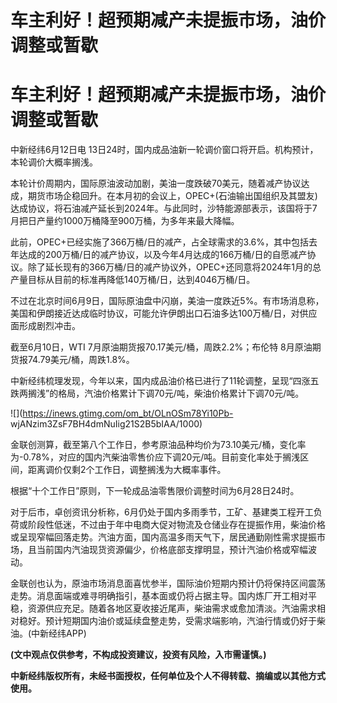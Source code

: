# 车主利好！超预期减产未提振市场，油价调整或暂歇

# 车主利好！超预期减产未提振市场，油价调整或暂歇

中新经纬6月12日电 13日24时，国内成品油新一轮调价窗口将开启。机构预计，本轮调价大概率搁浅。

本轮计价周期内，国际原油波动加剧，美油一度跌破70美元，随着减产协议达成，期货市场企稳回升。在本月初的会议上，OPEC+(石油输出国组织及其盟友)达成协议，将石油减产延长到2024年。与此同时，沙特能源部表示，该国将于7月把日产量约1000万桶降至900万桶，为多年来最大降幅。

此前，OPEC+已经实施了366万桶/日的减产，占全球需求的3.6%，其中包括去年达成的200万桶/日的减产协议，以及今年4月达成的166万桶/日的自愿减产协议。除了延长现有的366万桶/日的减产协议外，OPEC+还同意将2024年1月的总产量目标从目前的标准再降低140万桶/日，达到4046万桶/日。

不过在北京时间6月9日，国际原油盘中闪崩，美油一度跌近5%。有市场消息称，美国和伊朗接近达成临时协议，可能允许伊朗出口石油多达100万桶/日，对供应面形成剧烈冲击。

截至6月10日，WTI 7月原油期货报70.17美元/桶，周跌2.2%；布伦特 8月原油期货报74.79美元/桶，周跌1.8%。

中新经纬梳理发现，今年以来，国内成品油价格已进行了11轮调整，呈现“四涨五跌两搁浅”的格局，汽油价格累计下调70元/吨，柴油价格累计下调70元/吨。

![](https://inews.gtimg.com/om_bt/OLnOSm78Yi10Pb-
wjANzim3ZsF7BH4dmNuIig21S2B5bIAA/1000)

金联创测算，截至第八个工作日，参考原油品种均价为73.10美元/桶，变化率为-0.78%，对应的国内汽柴油零售价应下调20元/吨。目前变化率处于搁浅区间，距离调价仅剩2个工作日，调整搁浅为大概率事件。

根据“十个工作日”原则，下一轮成品油零售限价调整时间为6月28日24时。

对于后市，卓创资讯分析称，6月仍处于国内多雨季节，工矿、基建类工程开工负荷或阶段性低迷，不过由于年中电商大促对物流及仓储业存在提振作用，柴油价格或呈现窄幅回落走势。汽油方面，国内高温多雨天气下，居民通勤刚性需求提振市场，且当前国内汽油现货资源偏少，价格底部支撑明显，预计汽油价格或窄幅波动。

金联创也认为，原油市场消息面喜忧参半，国际油价短期内预计仍将保持区间震荡走势。消息面端或难寻明确指引，基本面或仍将占据主导。国内炼厂开工相对平稳，资源供应充足。随着各地区夏收接近尾声，柴油需求或愈加清淡。汽油需求相对稳好。预计短期国内油价或延续盘整走势，受需求端影响，汽油行情或仍好于柴油。(中新经纬APP)

**(文中观点仅供参考，不构成投资建议，投资有风险，入市需谨慎。)**

**中新经纬版权所有，未经书面授权，任何单位及个人不得转载、摘编或以其他方式使用。**

